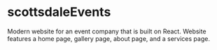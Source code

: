 # scottsdaleEvents
Modern website for an event company that is built on React. Website features a home page, gallery page, about page, and a services page. 
